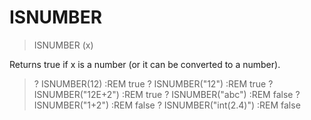 # ISNUMBER

> ISNUMBER (x)

Returns true if x is a number (or it can be converted to a number).


> ? ISNUMBER(12)          :REM true
? ISNUMBER("12")        :REM true
? ISNUMBER("12E+2")     :REM true
? ISNUMBER("abc")       :REM false
? ISNUMBER("1+2")       :REM false
? ISNUMBER("int(2.4)")  :REM false

